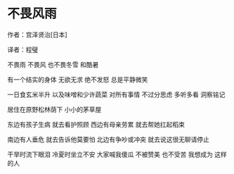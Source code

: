 # 不畏风雨

作者：宫泽贤治[日本]

译者：程璧

不畏雨 不畏风
也不畏冬雪
和酷暑

有一个结实的身体 无欲无求
绝不发怒 总是平静微笑

一日食玄米半升 以及味噌和少许蔬菜
对所有事情 不过分思虑
多听多看 洞察铭记

居住在原野松林荫下 小小的茅草屋

东边有孩子生病
就去看护照顾
西边有母亲劳累
就去帮她扛起稻束

南边有人垂危
就去告诉他莫要怕
北边有争吵或冲突
就去说这很无聊请停止

干旱时流下眼泪
冷夏时坐立不安
大家喊我傻瓜 不被赞美 也不受苦
我想成为 这样的人